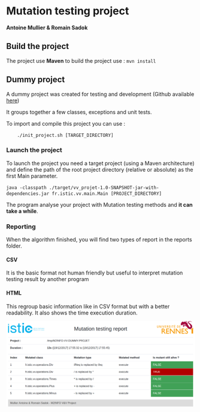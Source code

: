 # Mutation testing project
**Antoine Mullier & Romain Sadok**

## Build the project
The project use **Maven** to build the project use  : <code>mvn install</code>

## Dummy project
A dummy project was created for testing and development (Github available [here](https://github.com/amullier/M2INFO-VV-DUMMY-PROJET))

It groups together a few classes, exceptions and unit tests.

To import and compile this project you can use :
``` shell
    ./init_project.sh [TARGET_DIRECTORY]
```

### Launch the project
To launch the project you need a target project (using a Maven architecture) and define the
path of the root project directory (relative or absolute) as the first Main parameter.

```shell
java -classpath ./target/vv_projet-1.0-SNAPSHOT-jar-with-dependencies.jar fr.istic.vv.main.Main [PROJECT_DIRECTORY]
```


The program analyse your project with Mutation testing methods and **it can take a while**.

### Reporting
When the algorithm finished, you will find two types of report in the reports folder.

#### CSV
It is the basic format not human friendly but useful to interpret mutation testing result by another program

#### HTML
This regroup basic information like in CSV format but with a better readability. It also shows the 
time execution duration. 

![](./readme-resources/html-report.png)